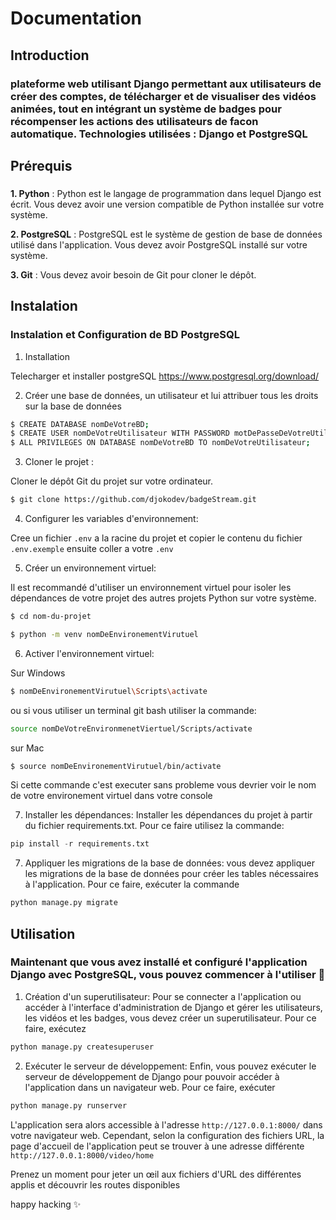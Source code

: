 # Documentation

## Introduction 
### plateforme web utilisant Django permettant aux utilisateurs de créer des comptes, de télécharger et de visualiser des vidéos animées,  tout en intégrant un système de badges pour récompenser les actions des utilisateurs de facon automatique. Technologies utilisées : Django et PostgreSQL ###

## Prérequis
### 

**1. Python**  : Python est le langage de programmation dans lequel Django est écrit. Vous devez avoir une version compatible de Python installée sur votre système. 
    
**2. PostgreSQL** : PostgreSQL est le système de gestion de base de données utilisé dans l'application. Vous devez avoir PostgreSQL installé sur votre système.

**3. Git** : Vous devez avoir besoin de Git pour cloner le dépôt. 

###

## Instalation

### Instalation et Configuration de BD PostgreSQL

1. Installation

Telecharger et installer postgreSQL https://www.postgresql.org/download/

2. Créer une base de données, un utilisateur et lui attribuer tous les droits sur la base de données

```bash
$ CREATE DATABASE nomDeVotreBD;
$ CREATE USER nomDeVotreUtilisateur WITH PASSWORD motDePasseDeVotreUtilisateur;
$ ALL PRIVILEGES ON DATABASE nomDeVotreBD TO nomDeVotreUtilisateur;
```

3. Cloner le projet :

Cloner le dépôt Git du projet sur votre ordinateur.

```bash
$ git clone https://github.com/djokodev/badgeStream.git
```
    
4. Configurer les variables d'environnement:

Cree un fichier `.env` a la racine du projet et copier le contenu du fichier `.env.exemple` ensuite coller a votre `.env`
    
5. Créer un environnement virtuel:

Il est recommandé d'utiliser un environnement virtuel pour isoler les dépendances de votre projet des autres projets Python sur votre système.

```bash
$ cd nom-du-projet 
```

```bash
$ python -m venv nomDeEnvironementVirutuel
```  

6. Activer l'environnement virtuel:

Sur Windows 
```bash
$ nomDeEnvironementVirutuel\Scripts\activate
```
ou  si vous utiliser un terminal git bash utiliser la commande:
```bash
source nomDeVotreEnvironmenetViertuel/Scripts/activate
```

sur Mac
```bash
$ source nomDeEnvironementVirutuel/bin/activate 
```

Si cette commande c'est executer sans probleme vous devrier voir le nom de votre environement virtuel dans votre console

7. Installer les dépendances: Installer les dépendances du projet à partir du fichier requirements.txt. Pour ce faire utilisez la commande:
```python
pip install -r requirements.txt
```  


7. Appliquer les migrations de la base de données: vous devez appliquer les migrations de la base de données pour créer les tables nécessaires à l'application. Pour ce faire, exécuter la commande
```python
python manage.py migrate
```

## Utilisation 

### Maintenant que vous avez installé et configuré l'application Django avec PostgreSQL, vous pouvez commencer à l'utiliser 🙂  

1. Création d'un superutilisateur: Pour se connecter a l'application ou accéder à l'interface d'administration de Django et gérer les utilisateurs, les vidéos et les badges, vous devez créer un superutilisateur. Pour ce faire, exécutez 
```python
python manage.py createsuperuser
```

2. Exécuter le serveur de développement: Enfin, vous pouvez exécuter le serveur de développement de Django pour pouvoir accéder à l'application dans un navigateur web. Pour ce faire, exécuter 
```python
python manage.py runserver
```

L'application sera alors accessible à l'adresse `http://127.0.0.1:8000/` dans votre navigateur web. Cependant, selon la configuration des fichiers URL, la page d'accueil de l'application peut se trouver à une adresse différente `http://127.0.0.1:8000/video/home`

Prenez un moment pour jeter un œil aux fichiers d'URL des différentes applis et découvrir les routes disponibles

happy hacking ✨




